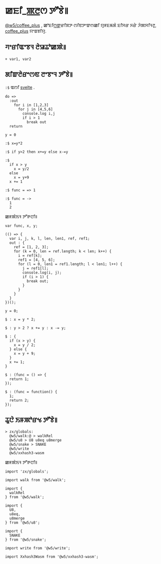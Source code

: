 # ꯀꯐꯤ_ꯄ꯭ꯂꯁ ꯇꯧꯕꯥ꯫

[@w5/coffee_plus](http://npmjs.com/@w5/coffee_plus) , ꯀꯣꯐꯤꯁ꯭ꯛꯔꯤꯞꯇ ꯁꯤꯟꯇꯦꯛꯁꯀꯤ ꯌꯨꯝꯐꯃꯗꯥ ꯐꯤꯆꯔ ꯈꯔꯥ ꯍꯥꯄꯆꯤꯜꯂꯨ, [coffee_plus](./coffee_plus.md) ꯌꯦꯡꯕꯤꯌꯨ.

## ꯚꯦꯔꯤꯑꯦꯕꯜ ꯂꯥꯎꯊꯣꯀꯄꯥ꯫

```
+ var1, var2
```

## ꯗꯤꯛꯂꯥꯔꯦꯁꯟ ꯂꯦꯕꯦꯜ ꯇꯧꯕꯥ꯫

`:$` ꯑꯁꯤ [svelte](https://svelte.dev/docs#component-format-script-3-$-marks-a-statement-as-reactive) .

```
do =>
  :out
    for i in [1,2,3]
      for j in [4,5,6]
        console.log i,j
        if i > 1
          break out
  return

y = 0

:$ x=y*2

:$ if y>2 then x+=y else x-=y

:$
  if x > y
    x = y/2
  else
    x = y+9
  x += 1

:$ func = => 1

:$ func = ->
  1
  2
```

ꯀꯝꯄꯥꯏꯜ ꯇꯧꯒꯅꯤ꯫

```
var func, x, y;

(() => {
  var i, j, k, l, len, len1, ref, ref1;
  out : {
    ref = [1, 2, 3];
    for (k = 0, len = ref.length; k < len; k++) {
      i = ref[k];
      ref1 = [4, 5, 6];
      for (l = 0, len1 = ref1.length; l < len1; l++) {
        j = ref1[l];
        console.log(i, j);
        if (i > 1) {
          break out;
        }
      }
    }
  }
})();

y = 0;

$ : x = y * 2;

$ : y > 2 ? x += y : x -= y;

$ : {
  if (x > y) {
    x = y / 2;
  } else {
    x = y + 9;
  }
  x += 1;
}

$ : (func = () => {
  return 1;
});

$ : (func = function() {
  1;
  return 2;
});
```

## ꯊꯨꯅꯥ ꯏꯝꯄꯣꯔꯠ ꯇꯧꯕꯥ꯫

```
> zx/globals:
  @w5/walk:@ > walkRel
  @w5/u8 > U8 u8eq u8merge
  @w5/snake > SNAKE
  @w5/write
  @w5/xxhash3-wasm
```

ꯀꯝꯄꯥꯏꯜ ꯇꯧꯒꯅꯤ꯫

```
import 'zx/globals';

import walk from '@w5/walk';

import {
  walkRel
} from '@w5/walk';

import {
  U8,
  u8eq,
  u8merge
} from '@w5/u8';

import {
  SNAKE
} from '@w5/snake';

import write from '@w5/write';

import Xxhash3Wasm from '@w5/xxhash3-wasm';
```
